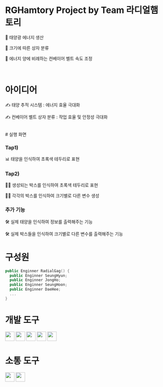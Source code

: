 # RGHamtory Project by Team 라디얼햄토리


🔎 태양광 에너지 생산

🔎 크기에 따른 상자 분류

🔎 에너지 양에 비례하는 컨베이어 벨트 속도 조정

<br>

# 아이디어

✍ 태양 추적 시스템 : 에너지 효율 극대화

✍ 컨베이어 벨트 상자 분류 : 작업 효율 및 안정성 극대화

<br>
# 실행 화면

### Tap1)

📊 태양을 인식하여 초록색 테두리로 표현


### Tap2)

🙋‍♀️ 생성되는 박스를 인식하여 초록색 테두리로 표현

🙋‍♂️ 각각의 박스를 인식하여 크기별로 다른 변수 생성


### 추가 기능

🛠️	실제 태양을 인식하여 정보를 출력해주는 기능

🛠️	실제 박스들을 인식하여 크기별로 다른 변수를 출력해주는 기능


# 구성원
```swift
public Enginner RadialGag() {
  public Enginner SeungHyun;
  public Enginner JongHo;
  public Enginner SeungHoon;
  public Enginner DaeHee;
  ...
}
```




# 개발 도구

<img src ="https://img.shields.io/badge/-C%23-000000?logo=Csharp&style=flat" style="height: 30px;">
<img src="https://img.shields.io/badge/-WPF-0078D7?style=flat&logo=windows&logoColor=white" style="height: 30px;">
<img src="https://img.shields.io/badge/-LiveChart-0078D7?style=flat&logo=windows&logoColor=white" style="height: 30px;">
<img src="https://img.shields.io/badge/-WG5000-0078D7?style=flat&logo=windows&logoColor=white" style="height: 30px;">
<img src="https://img.shields.io/badge/-PyCharm-0078D7?style=flat&logo=windows&logoColor=white" style="height: 30px;">


# 소통 도구

<img src ="https://img.shields.io/badge/github-181717?logo=github&style=flat" style="height: 30px;">
<img src ="https://img.shields.io/badge/slack-4A154B?logo=slack&style=flat" style="height: 30px;">
